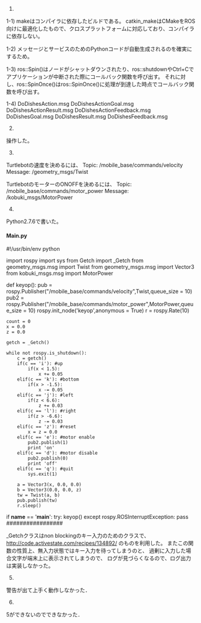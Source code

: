 1.
1-1)
makeはコンパイラに依存したビルドである。
catkin_makeはCMakeをROS向けに最適化したもので、クロスプラットフォームに対応しており、コンパイラに依存しない。

1-2)
メッセージとサービスのためのPythonコードが自動生成されるのを確実にするため。

1-3)
ros::Spin()はノードがシャットダウンされたり、ros::shutdownやCtrl+Cでアプリケーションが中断された際にコールバック関数を呼び出す。
それに対し、ros::SpinOnce()はros::SpinOnce()に処理が到達した時点でコールバック関数を呼び出す。

1-4)
DoDishesAction.msg
DoDishesActionGoal.msg
DoDishesActionResult.msg
DoDishesActionFeedback.msg
DoDishesGoal.msg
DoDishesResult.msg
DoDishesFeedback.msg

2.
操作した。

3.
Turtlebotの速度を決めるには、
Topic: /mobile_base/commands/velocity
Message: /geometry_msgs/Twist

TurtlebotのモーターのONOFFを決めるには、
Topic: /mobile_base/commands/motor_power
Message: /kobuki_msgs/MotorPower

4.
Python2.7.6で書いた。

#### Main.py ####
#!/usr/bin/env python

import rospy
import sys
from Getch import _Getch
from geometry_msgs.msg import Twist
from geometry_msgs.msg import Vector3
from kobuki_msgs.msg import MotorPower

def keyop():
    pub = rospy.Publisher("/mobile_base/commands/velocity",Twist,queue_size = 10)
    pub2 = rospy.Publisher("/mobile_base/commands/motor_power",MotorPower,queue_size = 10)
    rospy.init_node('keyop',anonymous = True)
    r = rospy.Rate(10)

    count = 0
    x = 0.0
    z = 0.0

    getch = _Getch()

    while not rospy.is_shutdown():
        c = getch()
        if(c == 'i'): #up
            if(x < 1.5):
                x += 0.05
        elif(c == 'k'): #bottom
            if(x > -1.5):
                x -= 0.05
        elif(c == 'j'): #left
            if(z < 6.6):
                z += 0.03
        elif(c == 'l'): #right
            if(z > -6.6):
                z -= 0.03
        elif(c == 'z'): #reset
            x = z = 0.0
        elif(c == 'e'): #motor enable
            pub2.publish(1)
            print 'on'
        elif(c == 'd'): #motor disable
            pub2.publish(0)
            print 'off'
        elif(c == 'q'): #quit
            sys.exit(1)

        a = Vector3(x, 0.0, 0.0)
        b = Vector3(0.0, 0.0, z)
        tw = Twist(a, b)
        pub.publish(tw)
        r.sleep()  


if __name__ == '__main__':
    try:
        keyop()
    except rospy.ROSInterruptException: pass
#################

_Getchクラスはnon blockingのキー入力のためのクラスで、
http://code.activestate.com/recipes/134892/
のものを利用した。
またこの関数の性質上、無入力状態ではキー入力を待ってしまうのと、
過剰に入力した場合文字が端末上に表示されてしまうので、
ログが見づらくなるので、ログ出力は実装しなかった。

5.
警告が出て上手く動作しなかった．

6.
5ができないのでできなかった．
